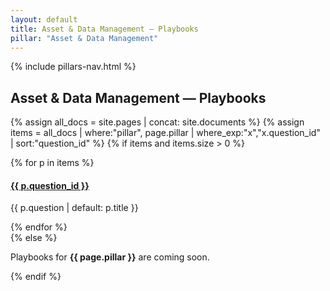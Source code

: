 ```yaml
---
layout: default
title: Asset & Data Management — Playbooks
pillar: "Asset & Data Management"
---
```


{% include pillars-nav.html %}

## Asset & Data Management — Playbooks

{% assign all_docs = site.pages | concat: site.documents %}
{% assign items = all_docs | where:"pillar", page.pillar | where_exp:"x","x.question_id" | sort:"question_id" %}
{% if items and items.size > 0 %}
<div class="guide-cards">
  {% for p in items %}
  <div class="guide-card">
    <h4><a href="{{ p.url | relative_url }}">{{ p.question_id }}</a></h4>
    <p>{{ p.question | default: p.title }}</p>
  </div>
  {% endfor %}
</div>
{% else %}
<p>Playbooks for <strong>{{ page.pillar }}</strong> are coming soon.</p>
{% endif %}
